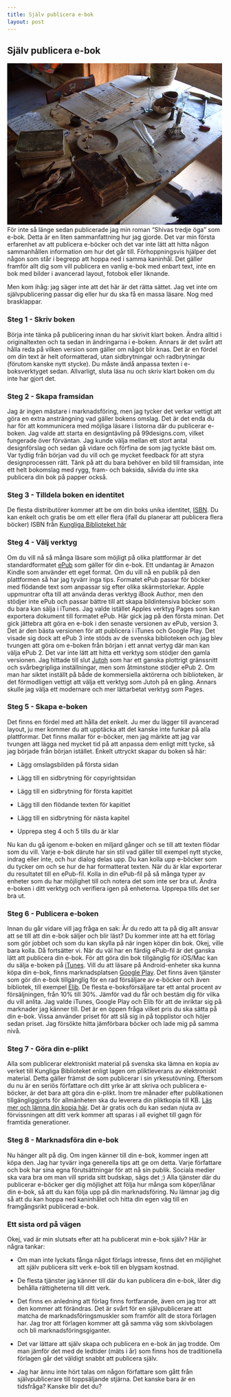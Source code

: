 ```yaml
---
title: Själv publicera e-bok
layout: post
---
```

## Själv publicera e-bok
<img src="/images/desk.jpg" class="shadow img-center" />
För inte så länge sedan publicerade jag min roman “Shivas tredje öga” som e-bok. Detta är en liten sammanfattning hur jag gjorde. Det var min första erfarenhet av att publicera e-böcker och det var inte lätt att hitta någon sammanhållen information om hur det går till.  Förhoppningsvis hjälper det någon som står i begrepp att hoppa ned i samma kaninhål. Det gäller framför allt dig som vill publicera en vanlig e-bok med enbart text, inte en bok med bilder i avancerad layout, fotobok eller liknande. 

Men kom ihåg: jag säger inte att det här är det rätta sättet. Jag vet inte om självpublicering passar dig eller hur du ska få en massa läsare. Nog med brasklappar.

### Steg 1 - Skriv boken
Börja inte tänka på publicering innan du har skrivit klart boken. Ändra alltid i originaltexten och ta sedan in ändringarna i e-boken. Annars är det svårt att hålla reda på vilken version som gäller om något blir knas. Det är en fördel om din text är helt oformatterad, utan sidbrytningar och radbrytningar (förutom kanske nytt stycke). Du måste ändå anpassa texten i e-boksverktyget sedan. Allvarligt, sluta läsa nu och skriv klart boken om du inte har gjort det.

### Steg 2 - Skapa framsidan
Jag är ingen mästare i marknadsföring, men jag tycker det verkar vettigt att göra en extra ansträngning vad gäller bokens omslag. Det är det enda du har för att kommunicera med möjliga läsare i listorna där du publicerar e-boken. Jag valde att starta en designtävling på 99designs.com, vilket fungerade över förväntan. Jag kunde välja mellan ett stort antal designförslag och sedan gå vidare och förfina de som jag tyckte bäst om. Var tydlig från början vad du vill och ge mycket feedback för att styra designprocessen rätt. Tänk på att du bara behöver en bild till framsidan, inte ett helt bokomslag med rygg, fram- och baksida, såvida du inte ska publicera din bok på papper också.

### Steg 3 - Tilldela boken en identitet
De flesta distributörer kommer att be om din boks unika identitet, [ISBN](http://sv.wikipedia.org/wiki/ISBN). Du kan enkelt och gratis be om ett eller flera (ifall du planerar att publicera flera böcker) ISBN från [Kungliga Biblioteket här](http://www.kb.se/isbn-centralen/isbn/ansokan-forlag-utgivare/)

### Steg 4 - Välj verktyg
Om du vill nå så många läsare som möjligt på olika plattformar är det standardformatet [ePub](http://en.wikipedia.org/wiki/EPUB) som gäller för din e-bok. Ett undantag är Amazon Kindle som använder ett eget format. Om du vill nå en publik på den plattformen så har jag tyvärr inga tips. Formatet ePub passar för böcker med flödande text som anpassar sig efter olika skärmstorlekar. Apple uppmuntrar ofta till att använda deras verktyg iBook Author, men den stödjer inte ePub och passar bättre till att skapa bildintensiva böcker som du bara kan sälja i iTunes. Jag valde istället Apples verktyg Pages som kan exportera dokument till formatet ePub. Här gick jag på den första minan. Det gick jättebra att göra en e-bok i den senaste versionen av ePub, version 3. Det är den bästa versionen för att publicera i iTunes och Google Play. Det visade sig dock att ePub 3 inte stöds av de svenska biblioteken och jag blev tvungen att göra om e-boken från början i ett annat vertyg där man kan välja ePub 2. Det var inte lätt att hitta ett verktyg som stödjer den gamla versionen. Jag hittade till slut [Jutoh](http://www.jutoh.com/) som har ett ganska plottrigt gränssnitt och svårbegripliga inställningar, men som åtminstone stödjer ePub 2. Om man har siktet inställt på både de kommersiella aktörerna och biblioteken, är det förmodligen vettigt att välja ett verktyg som Jutoh på en gång. Annars skulle jag välja ett modernare och mer lättarbetat verktyg som Pages.

### Steg 5 - Skapa e-boken
Det finns en fördel med att hålla det enkelt. Ju mer du lägger till avancerad layout, ju mer kommer du att upptäcka att det kanske inte funkar på alla plattformar. Det finns mallar för e-böcker, men jag märkte att jag var tvungen att lägga ned mycket tid på att anpassa dem enligt mitt tycke, så jag började från början istället. Enkelt uttryckt skapar du boken så här:

- Lägg omslagsbilden på första sidan

- Lägg till en sidbrytning för copyrightsidan

- Lägg till en sidbrytning för första kapitlet

- Lägg till den flödande texten för kapitlet

- Lägg till en sidbrytning för nästa kapitel

- Upprepa steg 4 och 5 tills du är klar

Nu kan du gå igenom e-boken en miljard gånger och se till att texten flödar som du vill. Varje e-bok därute har sin stil vad gäller till exempel nytt stycke, indrag eller inte, och hur dialog delas upp. Du kan kolla upp e-böcker som du tycker om och se hur de har formatterat texten. När du är klar exporterar du resultatet till en ePub-fil. Kolla in din ePub-fil på så många typer av enheter som du har möjlighet till och notera det som inte ser bra ut. Ändra e-boken i ditt verktyg och verifiera igen på enheterna. Upprepa tills det ser bra ut.

### Steg 6 - Publicera e-boken
Innan du går vidare vill jag fråga en sak: Är du redo att ta på dig allt ansvar att se till att din e-bok säljer och blir läst? Du kommer inte att ha ett förlag som gör jobbet och som du kan skylla på när ingen köper din bok. Okej, ville bara kolla. Då fortsätter vi. När du väl har en färdig ePub-fil är det ganska lätt att publicera din e-bok. För att göra din bok tillgänglig för iOS/Mac kan du sälja e-boken på [iTunes](http://www.apple.com/itunes/working-itunes/sell-content/). Vill du att läsare på Android-enheter ska kunna köpa din e-bok, finns marknadsplatsen [Google Play](https://play.google.com/books/publish/u/0/). Det finns även tjänster som gör din e-bok tillgänglig för en rad försäljare av e-böcker och även bibliotek, till exempel [Elib](http://www2.elib.se/). De flesta e-boksförsäljare tar ett antal procent av försäljningen, från 10% till 30%. Jämför vad du får och bestäm dig för vilka du vill anlita. Jag valde iTunes, Google Play och Elib för att de inriktar sig på marknader jag känner till. Det är en öppen fråga vilket pris du ska sätta på din e-bok. Vissa använder priset för att slå sig in på topplistor och höjer sedan priset. Jag försökte hitta jämförbara böcker och lade mig på samma nivå.

### Steg 7 - Göra din e-plikt
Alla som publicerar elektroniskt material på svenska ska lämna en kopia av verket till Kungliga Biblioteket enligt lagen om pliktleverans av elektroniskt material. Detta gäller främst de som publicerar i sin yrkesutövning. Eftersom du nu är en seriös författare och ditt yrke är att skriva och publicera e-böcker, är det bara att göra din e-plikt. Inom tre månader efter publikationen tillgängliggjorts för allmänheten ska du leverera din pliktkopia till KB. [Läs mer och lämna din kopia här](http://www.kb.se/plikt/eplikt/). Det är gratis och du kan sedan njuta av förvissningen att ditt verk kommer att sparas i all evighet till gagn för framtida generationer.

### Steg 8 - Marknadsföra din e-bok
Nu hänger allt på dig. Om ingen känner till din e-bok, kommer ingen att köpa den. Jag har tyvärr inga generella tips att ge om detta. Varje författare och bok har sina egna förutsättningar för att nå sin publik. Sociala medier ska vara bra om man vill sprida sitt budskap, sägs det ;) Alla tjänster där du publicerar e-böcker ger dig möjlighet att följa hur många som köper/lånar din e-bok, så att du kan följa upp på din marknadsföring. Nu lämnar jag dig så att du kan hoppa ned kaninhålet och hitta din egen väg till en framgångsrikt publicerad e-bok.

### Ett sista ord på vägen
Okej, vad är min slutsats efter att ha publicerat min e-bok själv? Här är några tankar:

- Om man inte lyckats fånga något förlags intresse, finns det en möjlighet att själv publicera sitt verk e-bok till en blygsam kostnad.

- De flesta tjänster jag känner till där du kan publicera din e-bok, låter dig behålla rättigheterna till ditt verk.

- Det finns en anledning att förlag finns fortfarande, även om jag tror att den kommer att förändras. Det är svårt för en självpublicerare att matcha de marknadsföringsmuskler som framför allt de stora förlagen har. Jag tror att förlagen kommer att gå samma väg som skivbolagen och bli marknadsföringsgiganter.

- Det var lättare att själv skapa och publicera en e-bok än jag trodde. Om man jämför det med de ledtider (mäts i år) som finns hos de traditionella förlagen går det väldigt snabbt att publicera själv.

- Jag har ännu inte hört talas om någon författare som gått från självpublicerare till toppsäljande stjärna. Det kanske bara är en tidsfråga? Kanske blir det du?
